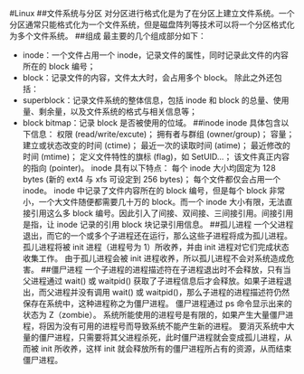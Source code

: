 #Linux
##文件系统与分区
对分区进行格式化是为了在分区上建立文件系统。一个分区通常只能格式化为一个文件系统，但是磁盘阵列等技术可以将一个分区格式化为多个文件系统。
##组成
最主要的几个组成部分如下：
- inode：一个文件占用一个 inode，记录文件的属性，同时记录此文件的内容所在的 block 编号；
- block：记录文件的内容，文件太大时，会占用多个 block。
除此之外还包括：
- superblock：记录文件系统的整体信息，包括 inode 和 block 的总量、使用量、剩余量，以及文件系统的格式与相关信息等；
- block bitmap：记录 block 是否被使用的位域。
##inode
inode 具体包含以下信息：
权限 (read/write/excute)；
拥有者与群组 (owner/group)；
容量；
建立或状态改变的时间 (ctime)；
最近一次的读取时间 (atime)；
最近修改的时间 (mtime)；
定义文件特性的旗标 (flag)，如 SetUID...；
该文件真正内容的指向 (pointer)。
inode 具有以下特点：
每个 inode 大小均固定为 128 bytes (新的 ext4 与 xfs 可设定到 256 bytes)；
每个文件都仅会占用一个 inode。
inode 中记录了文件内容所在的 block 编号，但是每个 block 非常小，一个大文件随便都需要几十万的 block。而一个 inode 大小有限，无法直接引用这么多 block 编号。因此引入了间接、双间接、三间接引用。间接引用是指，让 inode 记录的引用 block 块记录引用信息。
##孤儿进程
一个父进程退出，而它的一个或多个子进程还在运行，那么这些子进程将成为孤儿进程。
孤儿进程将被 init 进程（进程号为 1）所收养，并由 init 进程对它们完成状态收集工作。
由于孤儿进程会被 init 进程收养，所以孤儿进程不会对系统造成危害。
##僵尸进程
一个子进程的进程描述符在子进程退出时不会释放，只有当父进程通过 wait() 或 waitpid() 获取了子进程信息后才会释放。如果子进程退出，而父进程并没有调用 wait() 或 waitpid()，那么子进程的进程描述符仍然保存在系统中，这种进程称之为僵尸进程。
僵尸进程通过 ps 命令显示出来的状态为 Z（zombie）。
系统所能使用的进程号是有限的，如果产生大量僵尸进程，将因为没有可用的进程号而导致系统不能产生新的进程。
要消灭系统中大量的僵尸进程，只需要将其父进程杀死，此时僵尸进程就会变成孤儿进程，从而被 init 所收养，这样 init 就会释放所有的僵尸进程所占有的资源，从而结束僵尸进程。
